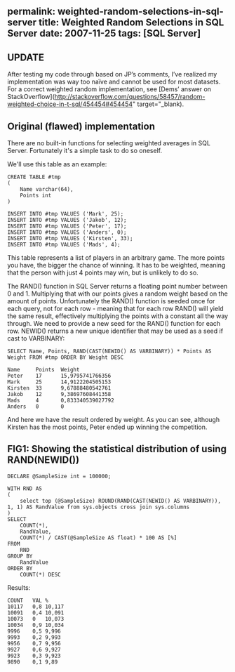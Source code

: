 permalink: weighted-random-selections-in-sql-server
title: Weighted Random Selections in SQL Server
date: 2007-11-25
tags: [SQL Server]
---
## UPDATE

After testing my code through based on JP’s comments, I’ve realized my implementation was way too naïve and cannot be used for most datasets. For a correct weighted random implementation, see [Dems’ answer on StackOverflow](http://stackoverflow.com/questions/58457/random-weighted-choice-in-t-sql/454454#454454" target="_blank).

## Original (flawed) implementation

There are no built-in functions for selecting weighted averages in SQL Server. Fortunately it's a simple task to do so oneself.

We'll use this table as an example:

```tsql
CREATE TABLE #tmp
(
	Name varchar(64),
	Points int
)

INSERT INTO #tmp VALUES ('Mark', 25);
INSERT INTO #tmp VALUES ('Jakob', 12);
INSERT INTO #tmp VALUES ('Peter', 17);
INSERT INTO #tmp VALUES ('Anders', 0);
INSERT INTO #tmp VALUES ('Kirsten', 33);
INSERT INTO #tmp VALUES ('Mads', 4);
```

This table represents a list of players in an arbitrary game. The more points you have, the bigger the chance of winning. It has to be weighted, meaning that the person with just 4 points may win, but is unlikely to do so.

The RAND() function in SQL Server returns a floating point number between 0 and 1. Multiplying that with our points gives a random weight based on the amount of points. Unfortunately the RAND() function is seeded once for each query, not for each row - meaning that for each row RAND() will yield the same result, effectively multiplying the points with a constant all the way through. We need to provide a new seed for the RAND() function for each row. NEWID() returns a new unique identifier that may be used as a seed if cast to VARBINARY:

```tsql
SELECT Name, Points, RAND(CAST(NEWID() AS VARBINARY)) * Points AS Weight FROM #tmp ORDER BY Weight DESC

Name     Points  Weight
Peter    17      15,9795741766356
Mark     25      14,9122204505153
Kirsten  33      9,67888480542761
Jakob    12      9,38697608441358
Mads     4       0,833340539027792
Anders   0       0
```

And here we have the result ordered by weight. As you can see, although Kirsten has the most points, Peter ended up winning the competition.

## FIG1: Showing the statistical distribution of using RAND(NEWID())

```tsql
DECLARE @SampleSize int = 100000;

WITH RND AS
(
	select top (@SampleSize) ROUND(RAND(CAST(NEWID() AS VARBINARY)), 1, 1) AS RandValue from sys.objects cross join sys.columns
)
SELECT
	COUNT(*),
	RandValue,
	COUNT(*) / CAST(@SampleSize AS float) * 100 AS [%]
FROM
	RND
GROUP BY
	RandValue
ORDER BY
	COUNT(*) DESC
```

Results:

```tsql
COUNT	VAL	%
10117	0,8	10,117
10091	0,4	10,091
10073	0	10,073
10034	0,9	10,034
9996	0,5	9,996
9993	0,2	9,993
9956	0,7	9,956
9927	0,6	9,927
9923	0,3	9,923
9890	0,1	9,89
```
